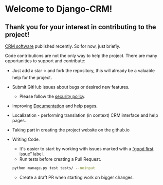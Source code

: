 # Welcome to Django-CRM!
## Thank you for your interest in contributing to the project! 

[CRM software](https://github.com/DjangoCRM/django-crm) published recently. So for now, just briefly.

Code contributions are not the only way to help the project. There are many opportunities to support and contribute:

- Just add a star ⭐️ and fork the repository, this will already be a valuable help for the project.
- Submit GitHub issues about bugs or desired new features.
  - Please follow the [security policy](https://github.com/DjangoCRM/django-crm?tab=security-ov-file#security-ov-file).
- Improving [Documentation](https://github.com/DjangoCRM/django-crm/tree/main/docs) and help pages.
- Localization - performing translation (in context) CRM interface and help pages.
- Taking part in creating the project website on the github.io
- Writing Code.
  - It's easier to start by working with issues marked with a [“good first issue”](https://github.com/DjangoCRM/django-crm/labels/good%20first%20issue) label.
  - Run tests before creating a Pull Request.  

  ```cmd
  python manage.py test tests/ --noinput
  ```

  - Create a draft PR when starting work on bigger changes.
